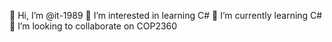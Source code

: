 👋 Hi, I’m @it-1989
👀 I’m interested in learning C#
🌱 I’m currently learning C#
💞️ I’m looking to collaborate on COP2360
